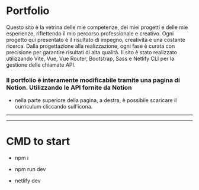 # Portfolio
Questo sito è la vetrina delle mie competenze, dei miei progetti e delle mie esperienze, riflettendo il mio percorso professionale e creativo.
Ogni progetto qui presentato è il risultato di impegno, creatività e una costante ricerca. Dalla progettazione alla realizzazione, ogni fase è curata con precisione per garantire risultati di alta qualità.
Il sito è stato realizzato utilizzando Vite, Vue, Vue Router, Bootstrap, Sass e Netlify CLI per la gestione delle chiamate API.
### Il portfolio è interamente modificabile tramite una pagina di Notion. Utilizzando le API fornite da Notion 
- nella parte superiore della pagina, a destra, è possibile scaricare il curriculum cliccando sull'icona.

---
---
# CMD to start
- npm i
- npm run dev

- netlify dev
